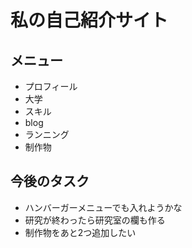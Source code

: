 # 私の自己紹介サイト

## メニュー
- プロフィール
- 大学
- スキル
- blog
- ランニング
- 制作物

## 今後のタスク

- ハンバーガーメニューでも入れようかな
- 研究が終わったら研究室の欄も作る
- 制作物をあと2つ追加したい



